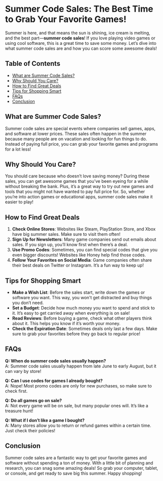  # Summer Code Sales: The Best Time to Grab Your Favorite Games!

Summer is here, and that means the sun is shining, ice cream is melting, and the best part—**summer code sales**! If you love playing video games or using cool software, this is a great time to save some money. Let’s dive into what summer code sales are and how you can score some awesome deals!

## Table of Contents

- [What are Summer Code Sales?](#what-are-summer-code-sales)
- [Why Should You Care?](#why-should-you-care)
- [How to Find Great Deals](#how-to-find-great-deals)
- [Tips for Shopping Smart](#tips-for-shopping-smart)
- [FAQs](#faqs)
- [Conclusion](#conclusion)

## What are Summer Code Sales?

Summer code sales are special events where companies sell games, apps, and software at lower prices. These sales often happen in the summer because many people are on vacation and looking for fun things to do. Instead of paying full price, you can grab your favorite games and programs for a lot less!

## Why Should You Care?

You should care because who doesn’t love saving money? During these sales, you can get awesome games that you’ve been eyeing for a while without breaking the bank. Plus, it’s a great way to try out new games and tools that you might not have wanted to pay full price for. So, whether you’re into action games or educational apps, summer code sales make it easier to play!

## How to Find Great Deals

1. **Check Online Stores**: Websites like Steam, PlayStation Store, and Xbox have big summer sales. Make sure to visit them often!
2. **Sign Up for Newsletters**: Many game companies send out emails about sales. If you sign up, you’ll know first when there’s a deal.
3. **Use Promo Codes**: Sometimes, you can find special codes that give you even bigger discounts! Websites like Honey help find those codes.
4. **Follow Your Favorites on Social Media**: Game companies often share their best deals on Twitter or Instagram. It’s a fun way to keep up!

## Tips for Shopping Smart

- **Make a Wish List**: Before the sales start, write down the games or software you want. This way, you won't get distracted and buy things you don’t need.
- **Set a Budget**: Decide how much money you want to spend and stick to it. It’s easy to get carried away when everything is on sale!
- **Read Reviews**: Before buying a game, check what other players think about it. This helps you know if it’s worth your money.
- **Check the Expiration Date**: Sometimes deals only last a few days. Make sure to grab your favorites before they go back to regular price!

## FAQs

**Q: When do summer code sales usually happen?**  
A: Summer code sales usually happen from late June to early August, but it can vary by store!

**Q: Can I use codes for games I already bought?**  
A: Nope! Most promo codes are only for new purchases, so make sure to check first.

**Q: Do all games go on sale?**  
A: Not every game will be on sale, but many popular ones will. It’s like a treasure hunt!

**Q: What if I don’t like a game I bought?**  
A: Many stores allow you to return or refund games within a certain time. Just check their policies!

## Conclusion

Summer code sales are a fantastic way to get your favorite games and software without spending a ton of money. With a little bit of planning and research, you can snag some amazing deals! So grab your computer, tablet, or console, and get ready to save big this summer. Happy shopping!

